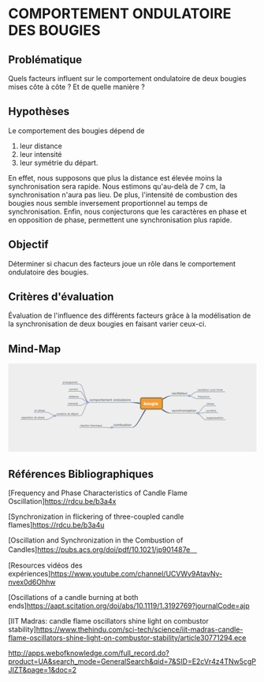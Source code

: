 # COMPORTEMENT ONDULATOIRE DES BOUGIES



## Problématique


Quels facteurs influent sur le comportement ondulatoire de deux bougies mises côte à côte ? 
Et de quelle manière ?



## Hypothèses


Le comportement des bougies dépend de 
  1. leur distance 
  2. leur intensité  
  3. leur symétrie du départ.

En effet, nous supposons que plus la distance est élevée moins la synchronisation sera rapide. 
Nous estimons qu'au-delà de 7 cm, la synchronisation n'aura pas lieu.
De plus, l'intensité de combustion des bougies nous semble inversement proportionnel au temps de synchronisation. 
Enfin, nous conjecturons que les caractères en phase et en opposition de phase, permettent une synchronisation plus rapide.



## Objectif


Déterminer si chacun des facteurs joue un rôle dans le comportement ondulatoire des bougies.



## Critères d'évaluation


Évaluation de l'influence des différents facteurs grâce à la modélisation de la synchronisation de deux bougies en faisant varier ceux-ci. 



## Mind-Map


![alt text](https://github.com/aya-ikezawa/Garage/blob/master/Mindmap.png)


## Références Bibliographiques

[Frequency and Phase Characteristics of Candle Flame Oscillation]https://rdcu.be/b3a4x 

[Synchronization in flickering of three-coupled candle flames]https://rdcu.be/b3a4u

[Oscillation and Synchronization in the Combustion of Candles]https://pubs.acs.org/doi/pdf/10.1021/jp901487e　

[Resources vidéos des expériences]https://www.youtube.com/channel/UCVWv9AtavNy-nvex0d6Ohhw

[Oscillations of a candle burning at both ends]https://aapt.scitation.org/doi/abs/10.1119/1.3192769?journalCode=ajp

[IIT Madras: candle flame oscillators shine light on combustor stability]https://www.thehindu.com/sci-tech/science/iit-madras-candle-flame-oscillators-shine-light-on-combustor-stability/article30771294.ece

http://apps.webofknowledge.com/full_record.do?product=UA&search_mode=GeneralSearch&qid=7&SID=E2cVr4z4TNw5cgPJIZT&page=1&doc=2

